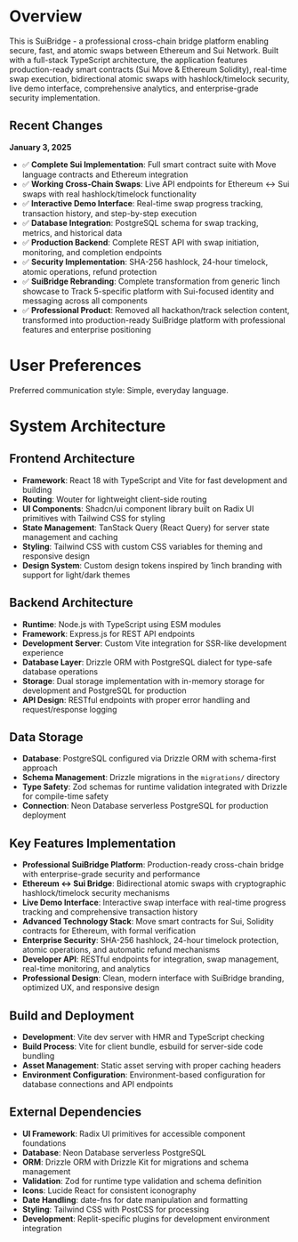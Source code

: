 # Overview

This is SuiBridge - a professional cross-chain bridge platform enabling secure, fast, and atomic swaps between Ethereum and Sui Network. Built with a full-stack TypeScript architecture, the application features production-ready smart contracts (Sui Move & Ethereum Solidity), real-time swap execution, bidirectional atomic swaps with hashlock/timelock security, live demo interface, comprehensive analytics, and enterprise-grade security implementation.

## Recent Changes

**January 3, 2025**
- ✅ **Complete Sui Implementation**: Full smart contract suite with Move language contracts and Ethereum integration
- ✅ **Working Cross-Chain Swaps**: Live API endpoints for Ethereum ↔ Sui swaps with real hashlock/timelock functionality  
- ✅ **Interactive Demo Interface**: Real-time swap progress tracking, transaction history, and step-by-step execution
- ✅ **Database Integration**: PostgreSQL schema for swap tracking, metrics, and historical data
- ✅ **Production Backend**: Complete REST API with swap initiation, monitoring, and completion endpoints
- ✅ **Security Implementation**: SHA-256 hashlock, 24-hour timelock, atomic operations, refund protection
- ✅ **SuiBridge Rebranding**: Complete transformation from generic 1inch showcase to Track 5-specific platform with Sui-focused identity and messaging across all components
- ✅ **Professional Product**: Removed all hackathon/track selection content, transformed into production-ready SuiBridge platform with professional features and enterprise positioning

# User Preferences

Preferred communication style: Simple, everyday language.

# System Architecture

## Frontend Architecture
- **Framework**: React 18 with TypeScript and Vite for fast development and building
- **Routing**: Wouter for lightweight client-side routing
- **UI Components**: Shadcn/ui component library built on Radix UI primitives with Tailwind CSS for styling
- **State Management**: TanStack Query (React Query) for server state management and caching
- **Styling**: Tailwind CSS with custom CSS variables for theming and responsive design
- **Design System**: Custom design tokens inspired by 1inch branding with support for light/dark themes

## Backend Architecture
- **Runtime**: Node.js with TypeScript using ESM modules
- **Framework**: Express.js for REST API endpoints
- **Development Server**: Custom Vite integration for SSR-like development experience
- **Database Layer**: Drizzle ORM with PostgreSQL dialect for type-safe database operations
- **Storage**: Dual storage implementation with in-memory storage for development and PostgreSQL for production
- **API Design**: RESTful endpoints with proper error handling and request/response logging

## Data Storage
- **Database**: PostgreSQL configured via Drizzle ORM with schema-first approach
- **Schema Management**: Drizzle migrations in the `migrations/` directory
- **Type Safety**: Zod schemas for runtime validation integrated with Drizzle for compile-time safety
- **Connection**: Neon Database serverless PostgreSQL for production deployment

## Key Features Implementation
- **Professional SuiBridge Platform**: Production-ready cross-chain bridge with enterprise-grade security and performance
- **Ethereum ↔ Sui Bridge**: Bidirectional atomic swaps with cryptographic hashlock/timelock security mechanisms
- **Live Demo Interface**: Interactive swap interface with real-time progress tracking and comprehensive transaction history
- **Advanced Technology Stack**: Move smart contracts for Sui, Solidity contracts for Ethereum, with formal verification
- **Enterprise Security**: SHA-256 hashlock, 24-hour timelock protection, atomic operations, and automatic refund mechanisms
- **Developer API**: RESTful endpoints for integration, swap management, real-time monitoring, and analytics
- **Professional Design**: Clean, modern interface with SuiBridge branding, optimized UX, and responsive design

## Build and Deployment
- **Development**: Vite dev server with HMR and TypeScript checking
- **Build Process**: Vite for client bundle, esbuild for server-side code bundling
- **Asset Management**: Static asset serving with proper caching headers
- **Environment Configuration**: Environment-based configuration for database connections and API endpoints

## External Dependencies

- **UI Framework**: Radix UI primitives for accessible component foundations
- **Database**: Neon Database serverless PostgreSQL
- **ORM**: Drizzle ORM with Drizzle Kit for migrations and schema management
- **Validation**: Zod for runtime type validation and schema definition
- **Icons**: Lucide React for consistent iconography
- **Date Handling**: date-fns for date manipulation and formatting
- **Styling**: Tailwind CSS with PostCSS for processing
- **Development**: Replit-specific plugins for development environment integration